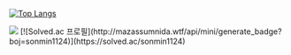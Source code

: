 
[![Top Langs](https://github-readme-stats.vercel.app/api/top-langs/?username=thsals)](https://github.com/anuraghazra/github-readme-stats)

 <img src="http://mazandi.herokuapp.com/api?handle=sonmin1124&theme=warm"/> 
[![Solved.ac
프로필](http://mazassumnida.wtf/api/mini/generate_badge?boj=sonmin1124)](https://solved.ac/sonmin1124)
